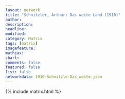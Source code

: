```yaml
---
layout: network
title: "Schnitzler, Arthur: Das weite Land (1910)"
author:
description:
headline:
modified:
category: Matrix
tags: [matrix]
imagefeature: 
mathjax: 
chart: 
comments: false
featured: false
list: false
networkdata: 1910-Schnitzle-Das_weite.json
---
```

{% include matrix.html %}
